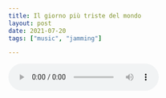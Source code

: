 ```yaml
---
title: Il giorno più triste del mondo
layout: post
date: 2021-07-20
tags: ["music", "jamming"]

---
```


<audio controls>
  <source src="/assets/recs/giornotriste.mp3" type="audio/mpeg">
Your browser does not support the audio element.
</audio>
